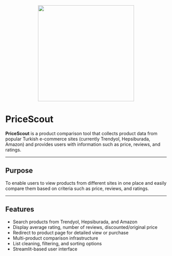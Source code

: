 <div align="center">
  <img src="https://github.com/user-attachments/assets/3bee4e6c-f8ab-4eb9-883f-793c842c156e" width="300" />
</div>


# PriceScout

**PriceScout** is a product comparison tool that collects product data from popular Turkish e-commerce sites (currently Trendyol, Hepsiburada, Amazon) and provides users with information such as price, reviews, and ratings.

---

## Purpose

To enable users to view products from different sites in one place and easily compare them based on criteria such as price, reviews, and ratings.

---

##  Features

- Search products from Trendyol, Hepsiburada, and Amazon  
- Display average rating, number of reviews, discounted/original price  
- Redirect to product page for detailed view or purchase  
- Multi-product comparison infrastructure  
- List cleaning, filtering, and sorting options  
- Streamlit-based user interface
